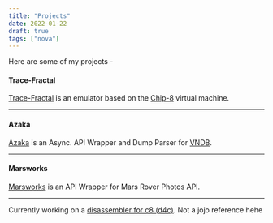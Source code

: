 ```yaml
---
title: "Projects"
date: 2022-01-22
draft: true
tags: ["nova"]
---
```


Here are some of my projects -

#### Trace-Fractal

[Trace-Fractal](https://github.com/mooncell07/Trace-Fractal) is 
an emulator based on the [Chip-8](https://en.wikipedia.org/wiki/CHIP-8) virtual machine.

----

#### Azaka

[Azaka](https://github.com/mooncell07/Azaka) is an Async. API Wrapper and Dump Parser for 
[VNDB](https://vndb.org/).

----

#### Marsworks

[Marsworks](https://github.com/mooncell07/Marsworks) is an API Wrapper for Mars Rover Photos API.

----

Currently working on a [disassembler for c8 (d4c)](https://github.com/mooncell07/D4C). 
Not a jojo reference hehe
